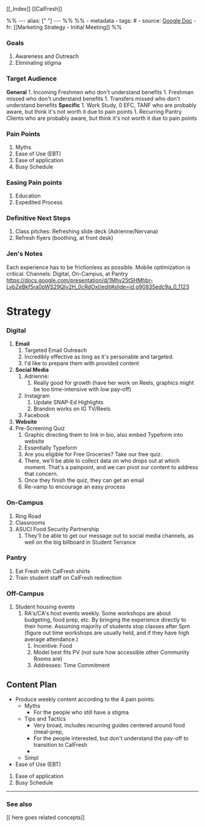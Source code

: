 
[[_Index]]
[[CalFresh]]

%% ---
alias: [" "]
--- %%
%% - metadata
	- tags: #
	- source: [Google Doc](https://docs.google.com/document/d/1P9KWkI_Sy57IrD8N5I8dYvcRwy5d3ggfI6g7tmDWyfw/edit?ts=60f5a463)
	- fr: [[Marketing Strategy - Initial Meeting]]
%%

### Goals
1. Awareness and Outreach
2. Eliminating stigma

### Target Audience
**General**
	1. Incoming Freshmen who don't understand benefits
	1. Freshman missed who don't understand benefits
	1. Transfers missed who don't understand benefits
**Specific**
	1. Work Study, 0 EFC, TANF who are probably aware, but think it's not worth it due to pain points
	1. Recurring Pantry Clients who are probably aware, but think it's not worth it due to pain points

### Pain Points
1. Myths
2. Ease of Use (EBT)
3. Ease of application
4. Busy Schedule

### Easing Pain points
1. Education
2. Expedited Process

### Definitive Next Steps
1. Class pitches: Refreshing slide deck (Adrienne/Nervana)
2. Refresh flyers (boothing, at front desk)


### Jen's Notes
Each experience has to be frictionless as possible. Mobile optimization is critical.
Channels: Digital, On-Campus, at Pantry
https://docs.google.com/presentation/d/1Mhv25tSHMhbr-LvbZeBkf5ra0pWS29QIv2H_0cRdOxI/edit#slide=id.g90835edc9a_0_1123


# Strategy
### Digital
1. **Email**
	1. Targeted Email Outreach
	2. Incredibly effective as long as it's personable and targeted. 
	3. I'd like to prepare them with provided content
2. **Social Media**
	1. Adrienne: 
		1. Really good for growth (have her work on Reels, graphics might be too time-intensive with low pay-off)
	2. Instagram
		1. Update SNAP-Ed Highlights
		2. Brandon works on IG TV/Reels
	3. Facebook
3. **Website**
4. Pre-Screening Quiz
	1. Graphic directing them to link in bio, also embed Typeform into website
	2. Essentially Typeform
	3. Are you eligible for Free Groceries? Take our free quiz.
	4. There, we'll be able to collect data on who drops out at which moment. That's a painpoint, and we can pivot our content to address that concern. 
	5. Once they finish the quiz, they can get an email
	6. Re-vamp to encourage an easy process

### On-Campus
1. Ring Road
2. Classrooms
3. ASUCI Food Security Partnership
	1. They'll be able to get our message out to social media channels, as well on the big billboard in Student Terrance

### Pantry
1. Eat Fresh with CalFresh shirts
2. Train student staff on CalFresh redirection


### Off-Campus
1. Student housing events
	1. RA's/CA's host events weekly. Some workshops are about budgeting, food prep, etc. By bringing the experience directly to their home. Assuming majority of students stop classes after 5pm (figure out time workshops are usually held, and if they have high average attendance.)
		1. Incentive: Food
		2. Model best fits PV (not sure how accessible other Community Rooms are)
		3. Addresses: Time Commitment


## Content Plan
- Produce weekly content according to the 4 pain points:
	- Myths
		- For the people who still have a stigma
	- Tips and Tactics
		- Very broad, includes recurring guides centered around food  (meal-prep, 
		- For the people interested, but don't understand the pay-off to transition to CalFresh
		- 
	- Simpl
- Ease of Use (EBT)
1. Ease of application
2. Busy Schedule

-------------
### See also
[[ here goes related concepts]]

